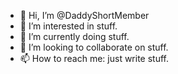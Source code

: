 - 👋 Hi, I’m @DaddyShortMember
- 👀 I’m interested in stuff.
- 🌱 I’m currently doing stuff.
- 💞️ I’m looking to collaborate on stuff.
- 📫 How to reach me: just write stuff.

<!---
DaddyShortMember/DaddyShortMember is a ✨ special ✨ repository because its `README.md` (this file) appears on your GitHub profile.
You can click the Preview link to take a look at your changes.
--->
